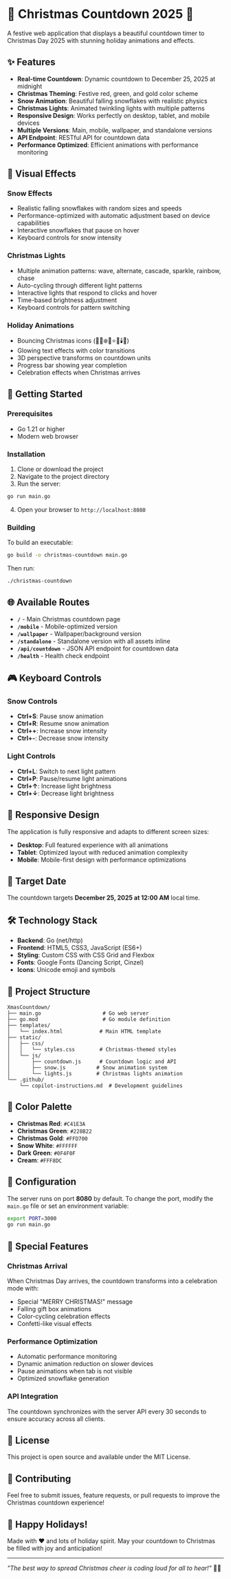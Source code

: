 # 🎄 Christmas Countdown 2025 🎄

A festive web application that displays a beautiful countdown timer to Christmas Day 2025 with stunning holiday animations and effects.

## ✨ Features

- **Real-time Countdown**: Dynamic countdown to December 25, 2025 at midnight
- **Christmas Theming**: Festive red, green, and gold color scheme
- **Snow Animation**: Beautiful falling snowflakes with realistic physics
- **Christmas Lights**: Animated twinkling lights with multiple patterns
- **Responsive Design**: Works perfectly on desktop, tablet, and mobile devices
- **Multiple Versions**: Main, mobile, wallpaper, and standalone versions
- **API Endpoint**: RESTful API for countdown data
- **Performance Optimized**: Efficient animations with performance monitoring

## 🎨 Visual Effects

### Snow Effects
- Realistic falling snowflakes with random sizes and speeds
- Performance-optimized with automatic adjustment based on device capabilities
- Interactive snowflakes that pause on hover
- Keyboard controls for snow intensity

### Christmas Lights
- Multiple animation patterns: wave, alternate, cascade, sparkle, rainbow, chase
- Auto-cycling through different light patterns
- Interactive lights that respond to clicks and hover
- Time-based brightness adjustment
- Keyboard controls for pattern switching

### Holiday Animations
- Bouncing Christmas icons (🎁🎅❄️🦌⭐🔔🕯️🍪)
- Glowing text effects with color transitions
- 3D perspective transforms on countdown units
- Progress bar showing year completion
- Celebration effects when Christmas arrives

## 🚀 Getting Started

### Prerequisites
- Go 1.21 or higher
- Modern web browser

### Installation

1. Clone or download the project
2. Navigate to the project directory
3. Run the server:

```bash
go run main.go
```

4. Open your browser to `http://localhost:8080`

### Building

To build an executable:

```bash
go build -o christmas-countdown main.go
```

Then run:

```bash
./christmas-countdown
```

## 🌐 Available Routes

- **`/`** - Main Christmas countdown page
- **`/mobile`** - Mobile-optimized version
- **`/wallpaper`** - Wallpaper/background version
- **`/standalone`** - Standalone version with all assets inline
- **`/api/countdown`** - JSON API endpoint for countdown data
- **`/health`** - Health check endpoint

## 🎮 Keyboard Controls

### Snow Controls
- **Ctrl+S**: Pause snow animation
- **Ctrl+R**: Resume snow animation
- **Ctrl++**: Increase snow intensity
- **Ctrl+-**: Decrease snow intensity

### Light Controls
- **Ctrl+L**: Switch to next light pattern
- **Ctrl+P**: Pause/resume light animations
- **Ctrl+↑**: Increase light brightness
- **Ctrl+↓**: Decrease light brightness

## 📱 Responsive Design

The application is fully responsive and adapts to different screen sizes:

- **Desktop**: Full featured experience with all animations
- **Tablet**: Optimized layout with reduced animation complexity
- **Mobile**: Mobile-first design with performance optimizations

## 🎯 Target Date

The countdown targets **December 25, 2025 at 12:00 AM** local time.

## 🛠️ Technology Stack

- **Backend**: Go (net/http)
- **Frontend**: HTML5, CSS3, JavaScript (ES6+)
- **Styling**: Custom CSS with CSS Grid and Flexbox
- **Fonts**: Google Fonts (Dancing Script, Cinzel)
- **Icons**: Unicode emoji and symbols

## 📁 Project Structure

```
XmasCountdown/
├── main.go                    # Go web server
├── go.mod                     # Go module definition
├── templates/
│   └── index.html            # Main HTML template
├── static/
│   ├── css/
│   │   └── styles.css        # Christmas-themed styles
│   └── js/
│       ├── countdown.js      # Countdown logic and API
│       ├── snow.js          # Snow animation system
│       └── lights.js        # Christmas lights animation
└── .github/
    └── copilot-instructions.md  # Development guidelines
```

## 🎨 Color Palette

- **Christmas Red**: `#C41E3A`
- **Christmas Green**: `#228B22`
- **Christmas Gold**: `#FFD700`
- **Snow White**: `#FFFFFF`
- **Dark Green**: `#0F4F0F`
- **Cream**: `#FFF8DC`

## 🔧 Configuration

The server runs on port **8080** by default. To change the port, modify the `main.go` file or set an environment variable:

```bash
export PORT=3000
go run main.go
```

## 🎄 Special Features

### Christmas Arrival
When Christmas Day arrives, the countdown transforms into a celebration mode with:
- Special "MERRY CHRISTMAS!" message
- Falling gift box animations
- Color-cycling celebration effects
- Confetti-like visual effects

### Performance Optimization
- Automatic performance monitoring
- Dynamic animation reduction on slower devices
- Pause animations when tab is not visible
- Optimized snowflake generation

### API Integration
The countdown synchronizes with the server API every 30 seconds to ensure accuracy across all clients.

## 📄 License

This project is open source and available under the MIT License.

## 🤝 Contributing

Feel free to submit issues, feature requests, or pull requests to improve the Christmas countdown experience!

## 🎅 Happy Holidays!

Made with ❤️ and lots of holiday spirit. May your countdown to Christmas be filled with joy and anticipation!

---

*"The best way to spread Christmas cheer is coding loud for all to hear!"* 🎄✨
